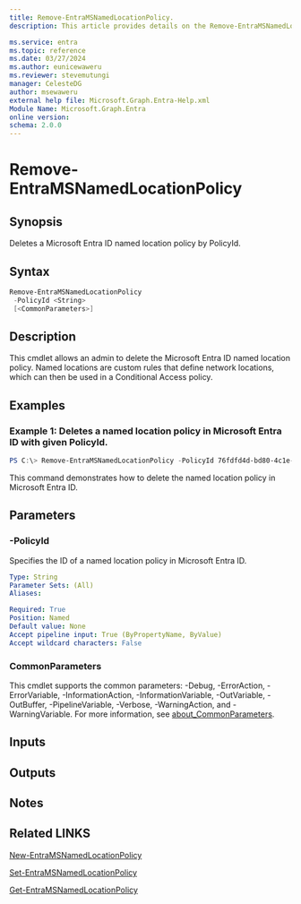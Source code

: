 ```yaml
---
title: Remove-EntraMSNamedLocationPolicy.
description: This article provides details on the Remove-EntraMSNamedLocationPolicy command.

ms.service: entra
ms.topic: reference
ms.date: 03/27/2024
ms.author: eunicewaweru
ms.reviewer: stevemutungi
manager: CelesteDG
author: msewaweru
external help file: Microsoft.Graph.Entra-Help.xml
Module Name: Microsoft.Graph.Entra
online version:
schema: 2.0.0
---
```


# Remove-EntraMSNamedLocationPolicy

## Synopsis
Deletes a Microsoft Entra ID named location policy by PolicyId.

## Syntax

```powershell
Remove-EntraMSNamedLocationPolicy 
 -PolicyId <String> 
 [<CommonParameters>]
```

## Description
This cmdlet allows an admin to delete the Microsoft Entra ID named location policy.
Named locations are custom rules that define network locations, which can then be used in a Conditional Access policy.

## Examples

### Example 1: Deletes a named location policy in  Microsoft Entra ID with given PolicyId.
```Powershell
PS C:\> Remove-EntraMSNamedLocationPolicy -PolicyId 76fdfd4d-bd80-4c1e-8fd4-6abf49d121fe
```

This command demonstrates how to delete the named location policy in  Microsoft Entra ID.

## Parameters

### -PolicyId
Specifies the ID of a named location policy in Microsoft Entra ID.

```yaml
Type: String
Parameter Sets: (All)
Aliases:

Required: True
Position: Named
Default value: None
Accept pipeline input: True (ByPropertyName, ByValue)
Accept wildcard characters: False
```

### CommonParameters
This cmdlet supports the common parameters: -Debug, -ErrorAction, -ErrorVariable, -InformationAction, -InformationVariable, -OutVariable, -OutBuffer, -PipelineVariable, -Verbose, -WarningAction, and -WarningVariable. For more information, see [about_CommonParameters](https://go.microsoft.com/fwlink/?LinkID=113216).

## Inputs

## Outputs

## Notes
## Related LINKS

[New-EntraMSNamedLocationPolicy](New-EntraMSNamedLocationPolicy.md)

[Set-EntraMSNamedLocationPolicy](Set-EntraMSNamedLocationPolicy.md)

[Get-EntraMSNamedLocationPolicy](Get-EntraMSNamedLocationPolicy.md)

